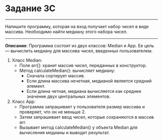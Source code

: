 # Задание 3C
***
Напишите программу, которая на вход получает набор чисел в виде массива. Необходимо найти медиану этого набора чисел. 
***
**Описание**: Программа состоит из двух классов: Median и App. Ее цель — вычислить медиану для массива чисел, введенных пользователем.
1. Класс Median:
    - Поле arr[]: хранит массив чисел, переданных в конструктор.
    - Метод calculateMedian(): вычисляет медиану:
        * Сначала сортирует массив.
        * Если длина массива нечетная, медианой является средний элемент.
        * Если длина четная, медиана вычисляется как среднее значение двух центральных элементов.
2. Класс App:
    - Программа запрашивает у пользователя размер массива и проверяет, что он не меньше 2.
    - Затем запрашивает ввод чисел, которые сохраняются в массив arr.
    - Вызывает метод calculateMedian() у объекта Median для вычисления медианы и выводит результат.